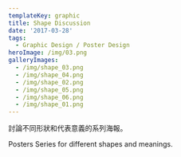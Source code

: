 ```yaml
---
templateKey: graphic
title: Shape Discussion
date: '2017-03-28'
tags:
  - Graphic Design / Poster Design
heroImage: /img/03.png
galleryImages:
  - /img/shape_03.png
  - /img/shape_04.png
  - /img/shape_02.png
  - /img/shape_05.png
  - /img/shape_06.png
  - /img/shape_01.png
---
```

討論不同形狀和代表意義的系列海報。

Posters Series for different shapes and meanings.
